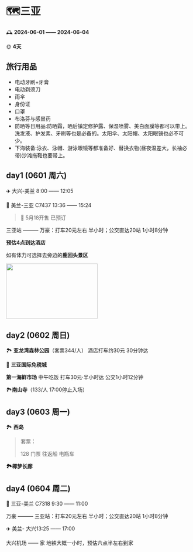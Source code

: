# **🗺️三亚**

🕰️ **2024-06-01 —— 2024-06-04**

🌞 **4天**



## 旅行用品

* 电动牙刷+牙膏
* 电动剃须刀
* 雨伞
* 身份证
* 口罩
* 布洛芬与感冒药
* 防晒等日用品:防晒霜，晒后镇定修护露、保湿喷雾、美白面膜等都可以带上。洗发液、护发素、牙刷等也是必备的。太阳伞、太阳帽、太阳眼镜也必不可少。
* 下海装备:泳衣、泳帽、游泳眼镜等都准备好、替换衣物(昼夜温差大，长袖必带)沙滩拖鞋也要带上。



## day1 (0601 周六)

✈️ 大兴-美兰 8:00 —— 12:05

🚄 美兰-三亚 C7437 13:36 —— 15:24 

>  🔔 5月18开售 已预订

三亚站 ——— 万豪：打车20元左右 半小时；公交直达20站 1小时8分钟

**预估4点到达酒店**

如有体力可选择去旁边的**鹿回头景区**

<img src="https://p1-q.mafengwo.net/s10/M00/0D/0C/wKgBZ1lWOdaAcrJsAApYwuXnjM884.jpeg?imageMogr2%2Fthumbnail%2F%21690x450r%2Fgravity%2FCenter%2Fcrop%2F%21690x450%2Fquality%2F90%7Cwatermark%2F1%2Fimage%2FaHR0cDovL21mdy1mYXN0ZGZzLTEyNTgyOTUzNjUuY29zLmFwLWJlaWppbmcubXlxY2xvdWQuY29tL3MxMS9NMDAvNDQvOUIvd0tnQkVGc1A1UnlBRHY3cEFBQUhaWlVQUmxROTkwLnBuZw%3D%3D%2Fgravity%2FSouthEast%2Fdx%2F10%2Fdy%2F11" style='width:250px;height:150px;object-fit: cover;' />





## day2 (0602 周日)

🏞️ **亚龙湾森林公园**（套票344/人） 酒店打车约30元 30分钟达

🏬 **三亚国际免税城**

**第一海鲜市场** 中午吃饭 打车30元·半小时达 公交1小时12分钟

🏞️**南山寺**（133/人 17:00停止入场）



## day3 (0603 周一)

🏞️ **西岛**

>  套票：
>
>   128 门票 往返船 电瓶车

**🏞️椰梦长廊**

## day4 (0604 周二)

🚄 三亚-美兰 C7318 9:30 —— 11:00 

万豪 ——— 三亚站：打车20元左右 半小时；公交直达20站 1小时8分钟



✈️ 美兰- 大兴13:25 —— 17:00

大兴机场 —— 家 地铁大概一小时，预估六点半左右到家
